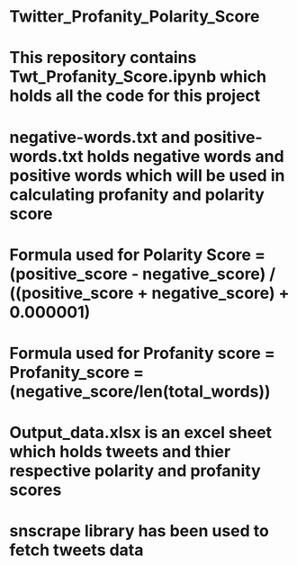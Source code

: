 # Twitter_Profanity_Polarity_Score
# This repository contains Twt_Profanity_Score.ipynb which holds all the code for this project <br>
# negative-words.txt and positive-words.txt holds negative words and positive words which will be used in calculating profanity and polarity score <br>
# Formula used for Polarity Score = (positive_score - negative_score) / ((positive_score + negative_score) + 0.000001) <br>
# Formula used for Profanity score = Profanity_score = (negative_score/len(total_words))
# Output_data.xlsx is an excel sheet which holds tweets and thier respective polarity and profanity scores <br>
# snscrape library has been used to fetch tweets data
